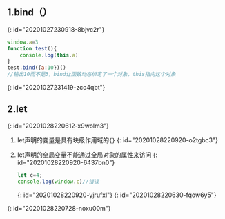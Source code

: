 ## 1.bind（）
{: id="20201027230918-8bjvc2r"}

```javascript
window.a=3
function test(){
	console.log(this.a)
}
test.bind({a:10})()
//输出10而不是3，bind让函数动态绑定了一个对象，this指向这个对象
```
{: id="20201027231419-zco4qbt"}

## 2.let
{: id="20201028220612-x9wolm3"}

1. let声明的变量是具有块级作用域的`{}`
   {: id="20201028220920-o2tgbc3"}
2. let声明的全局变量不能通过全局对象的属性来访问
   {: id="20201028220920-6437bn0"}

   ```javascript
   let c=4;
   console.log(window.c)//错误
   ```
   {: id="20201028220920-yjrufxl"}
{: id="20201028220630-fqow6y5"}

{: id="20201028220728-noxu00m"}
